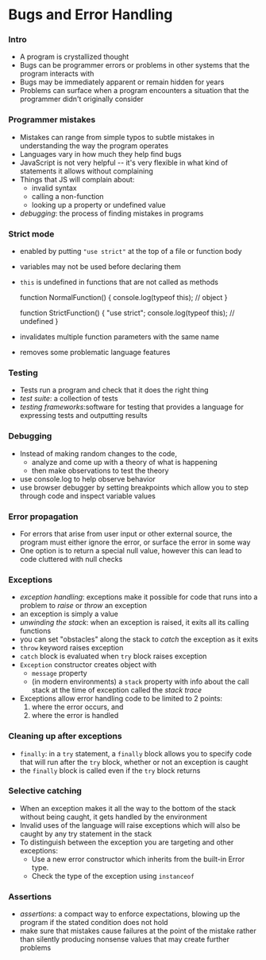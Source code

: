 # Bugs and Error Handling

### Intro
* A program is crystallized thought
* Bugs can be programmer errors or problems in other systems that the program interacts with
* Bugs may be immediately apparent or remain hidden for years
* Problems can surface when a program encounters a situation that the programmer didn't originally consider

### Programmer mistakes
* Mistakes can range from simple typos to subtle mistakes in understanding the way the program operates
* Languages vary in how much they help find bugs
* JavaScript is not very helpful -- it's very flexible in what kind of statements it allows without complaining
* Things that JS will complain about:
	* invalid syntax
	* calling a non-function
	* looking up a property or undefined value
* *debugging*: the process of finding mistakes in programs

### Strict mode
* enabled by putting `"use strict"` at the top of a file or function body
* variables may not be used before declaring them
* `this` is undefined in functions that are not called as methods


    function NormalFunction() {
       console.log(typeof this); // object
    }

    function StrictFunction() {
      "use strict";
      console.log(typeof this); // undefined
    }

* invalidates multiple function parameters with the same name
* removes some problematic language features

### Testing
* Tests run a program and check that it does the right thing
* *test suite*: a collection of tests
* *testing frameworks*:software for testing that provides a language for expressing tests and outputting results

### Debugging
* Instead of making random changes to the code,
  * analyze and come up with a theory of what is happening
  * then make observations to test the theory
* use console.log to help observe behavior
* use browser debugger by setting breakpoints which allow you to step through code and inspect variable values

### Error propagation
* For errors that arise from user input or other external source, the program must either ignore the error, or surface the error in some way
* One option is to return a special null value, however this can lead to code cluttered with null checks

### Exceptions
* *exception handling*: exceptions make it possible for code that runs into a problem to *raise* or *throw* an exception
* an exception is simply a value
* *unwinding the stack*: when an exception is raised, it exits all its calling functions
* you can set "obstacles" along the stack to *catch* the exception as it exits
* `throw` keyword raises exception
* `catch` block is evaluated when `try` block raises exception
* `Exception` constructor creates object with
  * `message` property
  * (in modern environments) a `stack` property with info about the call stack at the time of exception called the *stack trace*
* Exceptions allow error handling code to be limited to 2 points:
  1. where the error occurs, and
  2. where the error is handled

### Cleaning up after exceptions
* `finally`: in a `try` statement, a `finally` block allows you to specify code that will run after the `try` block, whether or not an exception is caught
* the `finally` block is called even if the `try` block returns

### Selective catching
* When an exception makes it all the way to the bottom of the stack without being caught, it gets handled by the environment
* Invalid uses of the language will raise exceptions which will also be caught by any try statement in the stack
* To distinguish between the exception you are targeting and other exceptions:
  * Use a new error constructor which inherits from the built-in Error type.
  * Check the type of the exception using `instanceof`

### Assertions
* *assertions*: a compact way to enforce expectations, blowing up the program if the stated condition does not hold
* make sure that mistakes cause failures at the point of the mistake rather than silently producing nonsense values that may create further problems
